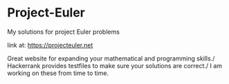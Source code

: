 # Project-Euler
My solutions for project Euler problems

link at: https://projecteuler.net

Great website for expanding your mathematical and programming skills./ 
Hackerrank provides testfiles to make sure your solutions are correct./ 
I am working on these from time to time.
